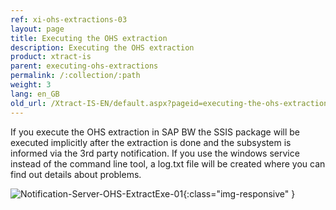 ```yaml
---
ref: xi-ohs-extractions-03
layout: page
title: Executing the OHS extraction
description: Executing the OHS extraction
product: xtract-is
parent: executing-ohs-extractions
permalink: /:collection/:path
weight: 3
lang: en_GB
old_url: /Xtract-IS-EN/default.aspx?pageid=executing-the-ohs-extraction
---
```

If you execute the OHS extraction in SAP BW the SSIS package will be executed implicitly after the extraction is done and the subsystem is informed via the 3rd party notification.
If you use the windows service instead of the command line tool, a log.txt file will be created where you can find out details about problems.

![Notification-Server-OHS-ExtractExe-01](/img/content/Notification-Server-OHS-ExtractExe-01.png){:class="img-responsive" }